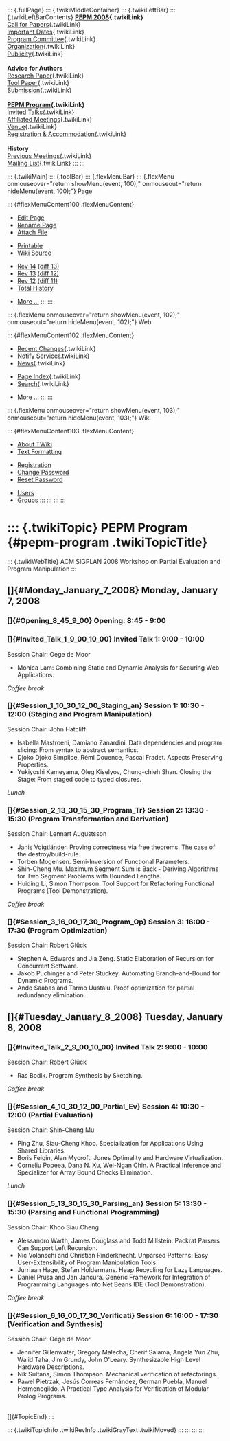 ::: {.fullPage}
::: {.twikiMiddleContainer}
::: {.twikiLeftBar}
::: {.twikiLeftBarContents}
**[PEPM 2008](WebHome){.twikiLink}**\
[Call for Papers](CallForPapers){.twikiLink}\
[Important Dates](ImportantDates){.twikiLink}\
[Program Committee](ProgramCommittee){.twikiLink}\
[Organization](ConferenceOrganization){.twikiLink}\
[Publicity](PEPMPublicity){.twikiLink}\
\
**Advice for Authors**\
[Research Paper](ResearchPaperAdvice){.twikiLink}\
[Tool Paper](ToolPaperAdvice){.twikiLink}\
[Submission](PaperSubmission){.twikiLink}\
\
**[PEPM Program](PEPMProgram){.twikiLink}**\
[Invited Talks](InvitedTalks){.twikiLink}\
[Affiliated Meetings](AffiliatedMeetings){.twikiLink}\
[Venue](WorkshopVenue){.twikiLink}\
[Registration & Accommodation](RegistrationAndAccomodation){.twikiLink}\
\
**History**\
[Previous Meetings](PreviousMeetings){.twikiLink}\
[Mailing List](PEPMNews){.twikiLink}
:::
:::

::: {.twikiMain}
::: {.toolBar}
::: {.flexMenuBar}
::: {.flexMenu onmouseover="return showMenu(event, 100);" onmouseout="return hideMenu(event, 100);"}
Page

::: {#flexMenuContent100 .flexMenuContent}
-   [Edit
    Page](http://www.program-transformation.org/edit/PEPM08/PEPMProgram?t=1536827652)
-   [Rename
    Page](http://www.program-transformation.org/rename/PEPM08/PEPMProgram)
-   [Attach
    File](http://www.program-transformation.org/attach/PEPM08/PEPMProgram)

<!-- -->

-   [Printable](http://www.program-transformation.org/view/PEPM08/PEPMProgram?skin=print.pattern)
-   [Wiki
    Source](http://www.program-transformation.org/view/PEPM08/PEPMProgram?skin=text&raw=on&contenttype=text/plain)

<!-- -->

-   [Rev
    14](http://www.program-transformation.org/view/PEPM08/PEPMProgram?rev=1.14)
    [(diff 13)](http://www.program-transformation.org/rdiff/PEPM08/PEPMProgram?rev1=1.14&rev2=1.13)
-   [Rev
    13](http://www.program-transformation.org/view/PEPM08/PEPMProgram?rev=1.13)
    [(diff 12)](http://www.program-transformation.org/rdiff/PEPM08/PEPMProgram?rev1=1.13&rev2=1.12)
-   [Rev
    12](http://www.program-transformation.org/view/PEPM08/PEPMProgram?rev=1.12)
    [(diff 11)](http://www.program-transformation.org/rdiff/PEPM08/PEPMProgram?rev1=1.12&rev2=1.11)
-   [Total
    History](http://www.program-transformation.org/rdiff/PEPM08/PEPMProgram)

<!-- -->

-   [More
    \...](http://www.program-transformation.org/oops/PEPM08/PEPMProgram?template=oopsmore&param1=1.14&param2=1.14)
:::
:::

::: {.flexMenu onmouseover="return showMenu(event, 102);" onmouseout="return hideMenu(event, 102);"}
Web

::: {#flexMenuContent102 .flexMenuContent}
-   [Recent Changes](WebChanges){.twikiLink}
-   [Notify Service](WebNotify){.twikiLink}
-   [News](WebNews){.twikiLink}

<!-- -->

-   [Page Index](WebIndex){.twikiLink}
-   [Search](WebSearch){.twikiLink}

<!-- -->

-   [More
    \...](http://www.program-transformation.org/oops/PEPM08/PEPMProgram?template=oopsmore&param1=1.14&param2=1.14)
:::
:::

::: {.flexMenu onmouseover="return showMenu(event, 103);" onmouseout="return hideMenu(event, 103);"}
Wiki

::: {#flexMenuContent103 .flexMenuContent}
-   [About
    TWiki](http://www.program-transformation.org/view/TWiki/WebHome)
-   [Text
    Formatting](http://www.program-transformation.org/view/TWiki/TextFormattingRules)

<!-- -->

-   [Registration](http://www.program-transformation.org/view/TWiki/TWikiRegistration)
-   [Change
    Password](http://www.program-transformation.org/view/TWiki/ChangePassword)
-   [Reset
    Password](http://www.program-transformation.org/view/TWiki/ResetPassword)

<!-- -->

-   [Users](http://www.program-transformation.org/view/Main/TWikiUsers)
-   [Groups](http://www.program-transformation.org/view/Main/TWikiGroups)
:::
:::
:::
:::

::: {.twikiTopic}
PEPM Program {#pepm-program .twikiTopicTitle}
============

::: {.twikiWebTitle}
ACM SIGPLAN 2008 Workshop on Partial Evaluation and Program Manipulation
:::

[]{#Monday_January_7_2008} Monday, January 7, 2008
--------------------------------------------------

### []{#Opening_8_45_9_00} Opening: 8:45 - 9:00

### []{#Invited_Talk_1_9_00_10_00} Invited Talk 1: 9:00 - 10:00

Session Chair: Oege de Moor

-   Monica Lam: Combining Static and Dynamic Analysis for Securing Web
    Applications.

*Coffee break*

### []{#Session_1_10_30_12_00_Staging_an} Session 1: 10:30 - 12:00 (Staging and Program Manipulation)

Session Chair: John Hatcliff

-   Isabella Mastroeni, Damiano Zanardini. Data dependencies and program
    slicing: From syntax to abstract semantics.
-   Djoko Djoko Simplice, Rémi Douence, Pascal Fradet. Aspects
    Preserving Properties.
-   Yukiyoshi Kameyama, Oleg Kiselyov, Chung-chieh Shan. Closing the
    Stage: From staged code to typed closures.

*Lunch*

### []{#Session_2_13_30_15_30_Program_Tr} Session 2: 13:30 - 15:30 (Program Transformation and Derivation)

Session Chair: Lennart Augustsson

-   Janis Voigtländer. Proving correctness via free theorems. The case
    of the destroy/build-rule.
-   Torben Mogensen. Semi-Inversion of Functional Parameters.
-   Shin-Cheng Mu. Maximum Segment Sum is Back - Deriving Algorithms for
    Two Segment Problems with Bounded Lengths.
-   Huiqing Li, Simon Thompson. Tool Support for Refactoring Functional
    Programs (Tool Demonstration).

*Coffee break*

### []{#Session_3_16_00_17_30_Program_Op} Session 3: 16:00 - 17:30 (Program Optimization)

Session Chair: Robert Glück

-   Stephen A. Edwards and Jia Zeng. Static Elaboration of Recursion for
    Concurrent Software.
-   Jakob Puchinger and Peter Stuckey. Automating Branch-and-Bound for
    Dynamic Programs.
-   Ando Saabas and Tarmo Uustalu. Proof optimization for partial
    redundancy elimination.

[]{#Tuesday_January_8_2008} Tuesday, January 8, 2008
----------------------------------------------------

### []{#Invited_Talk_2_9_00_10_00} Invited Talk 2: 9:00 - 10:00

Session Chair: Robert Glück

-   Ras Bodik. Program Synthesis by Sketching.

*Coffee break*

### []{#Session_4_10_30_12_00_Partial_Ev} Session 4: 10:30 - 12:00 (Partial Evaluation)

Session Chair: Shin-Cheng Mu

-   Ping Zhu, Siau-Cheng Khoo. Specialization for Applications Using
    Shared Libraries.
-   Boris Feigin, Alan Mycroft. Jones Optimality and Hardware
    Virtualization.
-   Corneliu Popeea, Dana N. Xu, Wei-Ngan Chin. A Practical Inference
    and Specializer for Array Bound Checks Elimination.

*Lunch*

### []{#Session_5_13_30_15_30_Parsing_an} Session 5: 13:30 - 15:30 (Parsing and Functional Programming)

Session Chair: Khoo Siau Cheng

-   Alessandro Warth, James Douglass and Todd Millstein. Packrat Parsers
    Can Support Left Recursion.
-   Nic Volanschi and Christian Rinderknecht. Unparsed Patterns: Easy
    User-Extensibility of Program Manipulation Tools.
-   Jurriaan Hage, Stefan Holdermans. Heap Recycling for Lazy Languages.
-   Daniel Prusa and Jan Jancura. Generic Framework for Integration of
    Programming Languages into Net Beans IDE (Tool Demonstration).

*Coffee break*

### []{#Session_6_16_00_17_30_Verificati} Session 6: 16:00 - 17:30 (Verification and Synthesis)

Session Chair: Oege de Moor

-   Jennifer Gillenwater, Gregory Malecha, Cherif Salama, Angela Yun
    Zhu, Walid Taha, Jim Grundy, John O\'Leary. Synthesizable High Level
    Hardware Descriptions.
-   Nik Sultana, Simon Thompson. Mechanical verification of
    refactorings.
-   Pawel Pietrzak, Jesús Correas Fernández, German Puebla, Manuel
    Hermenegildo. A Practical Type Analysis for Verification of Modular
    Prolog Programs.

\
[]{#TopicEnd}
:::

::: {.twikiTopicInfo .twikiRevInfo .twikiGrayText .twikiMoved}
:::
:::
:::
:::
